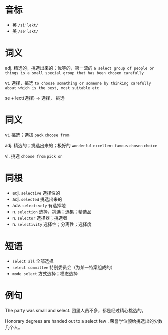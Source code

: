 # 音标

- 英 `/si'lekt/`
- 美 `/sə'lɛkt/`

# 词义

adj. 精选的，挑选出来的；优等的，第一流的
`a select group of people or things is a small special group that has been chosen carefully`

vt. 选择，挑选
`to choose something or someone by thinking carefully about which is the best, most suitable etc`



se + lect(选择) → 选择， 挑选

# 同义

vt. 挑选；选拔
`pack` `choose from`

adj. 精选的；挑选出来的；极好的
`wonderful` `excellent` `famous` `chosen` `choice`

vi. 挑选
`choose from` `pick on`

# 同根

- adj. `selective` 选择性的
- adj. `selected` 挑选出来的
- adv. `selectively` 有选择地
- n. `selection` 选择，挑选；选集；精选品
- n. `selector` 选择器；挑选者
- n. `selectivity` 选择性；分离性；选择度

# 短语

- `select all` 全部选择
- `select committee` 特别委员会（为某一特案组成的）
- `mode select` 方式选择；模态选择

# 例句

The party was small and select.
团里人员不多，都是经过精心挑选的。

Honorary degrees are handed out to a select few .
荣誉学位颁给挑选出的少数几个人。


